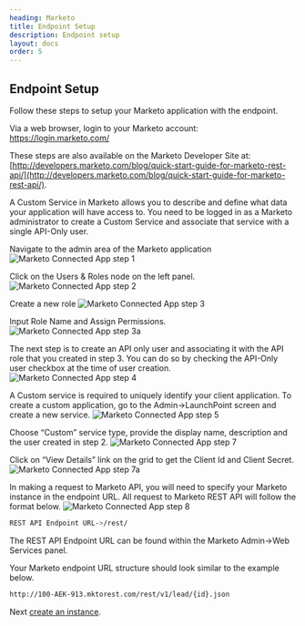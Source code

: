 ```yaml
---
heading: Marketo
title: Endpoint Setup
description: Endpoint setup
layout: docs
order: 5
---
```


## Endpoint Setup

Follow these steps to setup your Marketo application with the endpoint.

Via a web browser, login to your Marketo account:
[https://login.marketo.com/ ](https://login.marketo.com/ )

These steps are also available on the Marketo Developer Site at: [http://developers.marketo.com/blog/quick-start-guide-for-marketo-rest-api/](http://developers.marketo.com/blog/quick-start-guide-for-marketo-rest-api/).

A Custom Service in Marketo allows you to describe and define what data your application will have access to. You need to be logged in as a Marketo administrator to create a Custom Service and associate that service with a single API-Only user.

Navigate to the admin area of the Marketo application
![Marketo Connected App step 1](http://cloud-elements.com/wp-content/uploads/2014/12/Marketowp1.png)

Click on the Users & Roles node on the left panel.
![Marketo Connected App step 2](http://cloud-elements.com/wp-content/uploads/2014/12/Marketowp2.png)

Create a new role
![Marketo Connected App step 3](http://cloud-elements.com/wp-content/uploads/2014/12/Marketowp3.png)

Input Role Name and Assign Permissions.
![Marketo Connected App step 3a](http://cloud-elements.com/wp-content/uploads/2014/12/Marketowp3a.png)

The next step is to create an API only user and associating it with the API role that you created in step 3. You can do so by checking the API-Only user checkbox at the time of user creation.
![Marketo Connected App step 4](http://cloud-elements.com/wp-content/uploads/2014/12/Marketowp41.png)

A Custom service is required to uniquely identify your client application. To create a custom application, go to the Admin->LaunchPoint screen and create a new service.
![Marketo Connected App step 5](http://cloud-elements.com/wp-content/uploads/2014/12/Marketowp5.png)

Choose “Custom” service type, provide the display name, description and the user created in step 2.
![Marketo Connected App step 7](http://cloud-elements.com/wp-content/uploads/2014/12/Marketowp7.png)

Click on “View Details” link on the grid to get the Client Id and Client Secret.
![Marketo Connected App step 7a](http://cloud-elements.com/wp-content/uploads/2014/12/Marketowp7a.png)

In making a request to Marketo API, you will need to specify your Marketo instance in the endpoint URL. All request to Marketo REST API will follow the format below.
![Marketo Connected App step 8](http://cloud-elements.com/wp-content/uploads/2014/12/Marketowp8.png)

```bash
REST API Endpoint URL->/rest/
```

The REST API Endpoint URL can be found within the Marketo Admin->Web Services panel.

Your Marketo endpoint URL structure should look similar to the example below.

```bash
http://100-AEK-913.mktorest.com/rest/v1/lead/{id}.json
```

Next [create an instance](marketo-create-instance.html).
